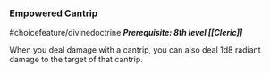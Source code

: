 ### Empowered Cantrip
#choicefeature/divinedoctrine
***Prerequisite: 8th level [[Cleric]]***

When you deal damage with a cantrip, you can also deal 1d8 radiant damage to the target of that cantrip.